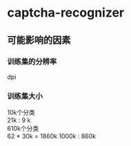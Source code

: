 # captcha-recognizer

## 可能影响的因素
### 训练集的分辨率
dpi
### 训练集大小
10k个分类  
21k : 9 k  
610k个分类  
62 * 30k = 1860k
1000k : 860k
